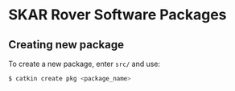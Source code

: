 # SKAR Rover Software Packages

## Creating new package
To create a new package, enter `src/` and use:
```bash
$ catkin create pkg <package_name>
```
